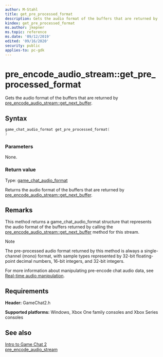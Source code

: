 ```yaml
---
author: M-Stahl
title: get_pre_processed_format
description: Gets the audio format of the buffers that are returned by [pre_encode_audio_stream::get_next_buffer](pre_encode_audio_stream_get_next_buffer.md).
kindex: get_pre_processed_format
ms.author: jkepner
ms.topic: reference
ms.date: '09/12/2019'
edited: '09/16/2020'
security: public
applies-to: pc-gdk
---
```


# pre_encode_audio_stream::get_pre_processed_format
  
Gets the audio format of the buffers that are returned by [pre_encode_audio_stream::get_next_buffer](pre_encode_audio_stream_get_next_buffer.md).  
  
<a id="syntaxSection"></a>
  
## Syntax
  
```cpp
game_chat_audio_format get_pre_processed_format(  
)  
```  
  
<a id="parametersSection"></a>
  
### Parameters
  
None.  
  
<a id="retvalSection"></a>
  
### Return value
  
Type: [game_chat_audio_format](../../../structs/game_chat_audio_format.md)  
  
Returns the audio format of the buffers that are returned by [pre_encode_audio_stream::get_next_buffer](pre_encode_audio_stream_get_next_buffer.md).  
  
<a id="remarksSection"></a>
  
## Remarks
  
This method returns a game_chat_audio_format structure that represents the audio format of the buffers returned by calling the [pre_encode_audio_stream::get_next_buffer](pre_encode_audio_stream_get_next_buffer.md) method for this stream.  
  > [!NOTE]
> The pre-processed audio format returned by this method is always a single-channel (mono) format, with sample types represented by 32-bit floating-point decimal numbers, 16-bit integers, and 32-bit integers.  
  
For more information about manipulating pre-encode chat audio data, see [Real-time audio manipulation](../../../../../../chat/overviews/game-chat2/real-time-audio-manipulation.md).  
  
<a id="requirementsSection"></a>
  
## Requirements
  
**Header:** GameChat2.h  
  
**Supported platforms:** Windows, Xbox One family consoles and Xbox Series consoles  
  
<a id="seealsoSection"></a>
  
## See also
  
[Intro to Game Chat 2](../../../../../../chat/overviews/game-chat2/game-chat-2-intro.md)  
[pre_encode_audio_stream](../pre_encode_audio_stream.md)  
  